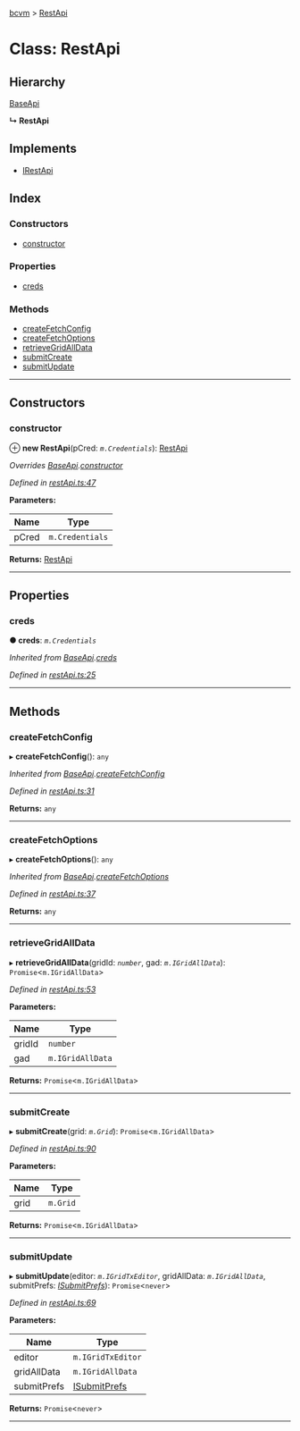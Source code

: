 [bcvm](../README.md) > [RestApi](../classes/restapi.md)

# Class: RestApi

## Hierarchy

 [BaseApi](baseapi.md)

**↳ RestApi**

## Implements

* [IRestApi](../interfaces/irestapi.md)

## Index

### Constructors

* [constructor](restapi.md#constructor)

### Properties

* [creds](restapi.md#creds)

### Methods

* [createFetchConfig](restapi.md#createfetchconfig)
* [createFetchOptions](restapi.md#createfetchoptions)
* [retrieveGridAllData](restapi.md#retrievegridalldata)
* [submitCreate](restapi.md#submitcreate)
* [submitUpdate](restapi.md#submitupdate)

---

## Constructors

<a id="constructor"></a>

###  constructor

⊕ **new RestApi**(pCred: *`m.Credentials`*): [RestApi](restapi.md)

*Overrides [BaseApi](baseapi.md).[constructor](baseapi.md#constructor)*

*Defined in [restApi.ts:47](https://github.com/boardwalktech/Boardwalk-Client-Virtual-Machine-JS/blob/bd51c2e/typescript/src/restApi.ts#L47)*

**Parameters:**

| Name | Type |
| ------ | ------ |
| pCred | `m.Credentials` |

**Returns:** [RestApi](restapi.md)

___

## Properties

<a id="creds"></a>

###  creds

**● creds**: *`m.Credentials`*

*Inherited from [BaseApi](baseapi.md).[creds](baseapi.md#creds)*

*Defined in [restApi.ts:25](https://github.com/boardwalktech/Boardwalk-Client-Virtual-Machine-JS/blob/bd51c2e/typescript/src/restApi.ts#L25)*

___

## Methods

<a id="createfetchconfig"></a>

###  createFetchConfig

▸ **createFetchConfig**(): `any`

*Inherited from [BaseApi](baseapi.md).[createFetchConfig](baseapi.md#createfetchconfig)*

*Defined in [restApi.ts:31](https://github.com/boardwalktech/Boardwalk-Client-Virtual-Machine-JS/blob/bd51c2e/typescript/src/restApi.ts#L31)*

**Returns:** `any`

___
<a id="createfetchoptions"></a>

###  createFetchOptions

▸ **createFetchOptions**(): `any`

*Inherited from [BaseApi](baseapi.md).[createFetchOptions](baseapi.md#createfetchoptions)*

*Defined in [restApi.ts:37](https://github.com/boardwalktech/Boardwalk-Client-Virtual-Machine-JS/blob/bd51c2e/typescript/src/restApi.ts#L37)*

**Returns:** `any`

___
<a id="retrievegridalldata"></a>

###  retrieveGridAllData

▸ **retrieveGridAllData**(gridId: *`number`*, gad: *`m.IGridAllData`*): `Promise`<`m.IGridAllData`>

*Defined in [restApi.ts:53](https://github.com/boardwalktech/Boardwalk-Client-Virtual-Machine-JS/blob/bd51c2e/typescript/src/restApi.ts#L53)*

**Parameters:**

| Name | Type |
| ------ | ------ |
| gridId | `number` |
| gad | `m.IGridAllData` |

**Returns:** `Promise`<`m.IGridAllData`>

___
<a id="submitcreate"></a>

###  submitCreate

▸ **submitCreate**(grid: *`m.Grid`*): `Promise`<`m.IGridAllData`>

*Defined in [restApi.ts:90](https://github.com/boardwalktech/Boardwalk-Client-Virtual-Machine-JS/blob/bd51c2e/typescript/src/restApi.ts#L90)*

**Parameters:**

| Name | Type |
| ------ | ------ |
| grid | `m.Grid` |

**Returns:** `Promise`<`m.IGridAllData`>

___
<a id="submitupdate"></a>

###  submitUpdate

▸ **submitUpdate**(editor: *`m.IGridTxEditor`*, gridAllData: *`m.IGridAllData`*, submitPrefs: *[ISubmitPrefs](../interfaces/isubmitprefs.md)*): `Promise`<`never`>

*Defined in [restApi.ts:69](https://github.com/boardwalktech/Boardwalk-Client-Virtual-Machine-JS/blob/bd51c2e/typescript/src/restApi.ts#L69)*

**Parameters:**

| Name | Type |
| ------ | ------ |
| editor | `m.IGridTxEditor` |
| gridAllData | `m.IGridAllData` |
| submitPrefs | [ISubmitPrefs](../interfaces/isubmitprefs.md) |

**Returns:** `Promise`<`never`>

___


